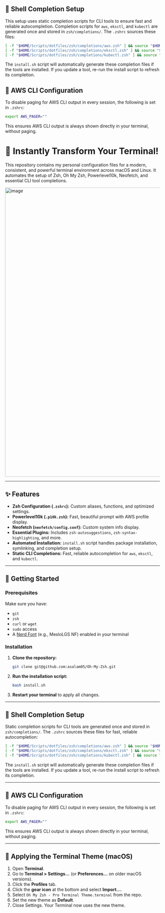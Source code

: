 ## 🧩 Shell Completion Setup

This setup uses static completion scripts for CLI tools to ensure fast and reliable autocompletion. Completion scripts for `aws`, `eksctl`, and `kubectl` are generated once and stored in `zsh/completions/`. The `.zshrc` sources these files:

```sh
[ -f "$HOME/Scripts/dotfiles/zsh/completions/aws.zsh" ] && source "$HOME/Scripts/dotfiles/zsh/completions/aws.zsh"
[ -f "$HOME/Scripts/dotfiles/zsh/completions/eksctl.zsh" ] && source "$HOME/Scripts/dotfiles/zsh/completions/eksctl.zsh"
[ -f "$HOME/Scripts/dotfiles/zsh/completions/kubectl.zsh" ] && source "$HOME/Scripts/dotfiles/zsh/completions/kubectl.zsh"
```

The `install.sh` script will automatically generate these completion files if the tools are installed. If you update a tool, re-run the install script to refresh its completion.

## 🔧 AWS CLI Configuration

To disable paging for AWS CLI output in every session, the following is set in `.zshrc`:

```sh
export AWS_PAGER=""
```

This ensures AWS CLI output is always shown directly in your terminal, without paging.

# 🎨 Instantly Transform Your Terminal!

This repository contains my personal configuration files for a modern, consistent, and powerful terminal environment across macOS and Linux. It automates the setup of Zsh, Oh My Zsh, Powerlevel10k, Neofetch, and essential CLI tool completions.

<img width="1917" height="937" alt="image" src="https://github.com/user-attachments/assets/91bc7a8d-a3c0-44de-b1b0-c4f09db0d022" />

---

## ✨ Features

- **Zsh Configuration (`.zshrc`):** Custom aliases, functions, and optimized settings.
- **Powerlevel10k (`.p10k.zsh`):** Fast, beautiful prompt with AWS profile display.
- **Neofetch (`neofetch/config.conf`):** Custom system info display.
- **Essential Plugins:** Includes `zsh-autosuggestions`, `zsh-syntax-highlighting`, and more.
- **Automated Installation:** `install.sh` script handles package installation, symlinking, and completion setup.
- **Static CLI Completions:** Fast, reliable autocompletion for `aws`, `eksctl`, and `kubectl`.

---

## 🚀 Getting Started

### Prerequisites

Make sure you have:

- `git`
- `zsh`
- `curl` or `wget`
- `sudo` access
- A [Nerd Font](https://www.nerdfonts.com/font-downloads) (e.g., MesloLGS NF) enabled in your terminal

### Installation

1. **Clone the repository:**
   ```sh
   git clone git@github.com:asalam05/Oh-My-Zsh.git
   ```
2. **Run the installation script:**
   ```sh
   bash install.sh
   ```
3. **Restart your terminal** to apply all changes.

---

## 🧩 Shell Completion Setup

Static completion scripts for CLI tools are generated once and stored in `zsh/completions/`. The `.zshrc` sources these files for fast, reliable autocompletion:

```sh
[ -f "$HOME/Scripts/dotfiles/zsh/completions/aws.zsh" ] && source "$HOME/Scripts/dotfiles/zsh/completions/aws.zsh"
[ -f "$HOME/Scripts/dotfiles/zsh/completions/eksctl.zsh" ] && source "$HOME/Scripts/dotfiles/zsh/completions/eksctl.zsh"
[ -f "$HOME/Scripts/dotfiles/zsh/completions/kubectl.zsh" ] && source "$HOME/Scripts/dotfiles/zsh/completions/kubectl.zsh"
```

The `install.sh` script will automatically generate these completion files if the tools are installed. If you update a tool, re-run the install script to refresh its completion.

---

## 🔧 AWS CLI Configuration

To disable paging for AWS CLI output in every session, the following is set in `.zshrc`:

```sh
export AWS_PAGER=""
```

This ensures AWS CLI output is always shown directly in your terminal, without paging.

---

## 🎨 Applying the Terminal Theme (macOS)

1. Open **Terminal**.
2. Go to **Terminal > Settings...** (or **Preferences...** on older macOS versions).
3. Click the **Profiles** tab.
4. Click the **gear icon** at the bottom and select **Import...**.
5. Select `Oh My Zsh - Pro Terminal Theme.terminal` from the repo.
6. Set the new theme as **Default**.
7. Close Settings. Your Terminal now uses the new theme.
